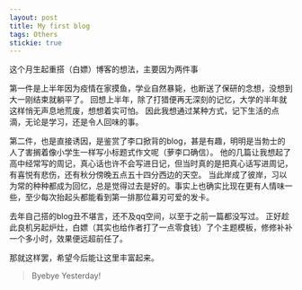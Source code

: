 ```yaml
---
layout: post
title: My first blog
tags: Others
stickie: true
---
```


这个月生起重搭（白嫖）博客的想法，主要因为两件事

第一件是上半年因为疫情在家摸鱼，学业自然暴毙，也断送了保研的念想，没想到大一刚结束就躺平了。
回想上半年，除了打猎便再无深刻的记忆，大学的半年就这样悄无声息地荒废，想想着实可怕。
因此我想通过某种方式，记下生活的点滴，无论是学习，还是令人回味的事。

第二件，也是直接诱因，是鉴赏了李口掀背的blog，甚是有趣，明明是当勃士的人了害搁着像小学生一样写小标题式作文呢（萝李口确信）。
他的几篇让我想起了高中经常写的周记，真心话也许不会写进日记，但当时真的是把真心话写进周记，有喜悦有悲伤，还有秋分傍晚五点五十四分西边的天空。
当此岸成了彼岸，习以为常的种种都成为回忆，总是觉得过去是好的。事实上也确实比现在更有人情味一些，至少每次抬起头都能看到第一排那位幕刃可爱的发卡。

去年自己搭的blog丑不堪言，还不及qq空间，以至于之前一篇都没写过。
正好趁此良机另起炉灶，白嫖（其实也给作者打了一点零食钱）了个主题模板，修修补补一个多小时，效果便远超前任了。

那就这样罢，希望今后能让这里丰富起来。

> Byebye Yesterday!
